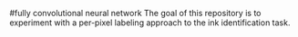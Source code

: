 #fully convolutional neural network
The goal of this repository is to experiment with a per-pixel labeling approach to the ink identification task.
